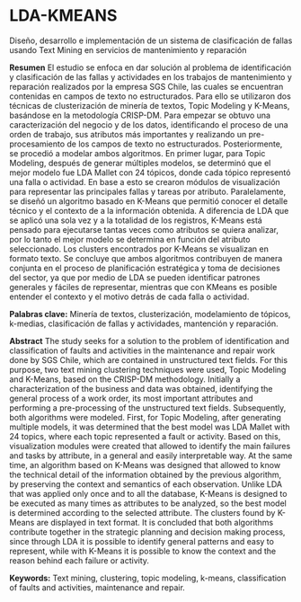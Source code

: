 # LDA-KMEANS
Diseño, desarrollo e implementación de un sistema de clasificación de fallas usando Text Mining en servicios de mantenimiento y reparación

**Resumen**
El estudio se enfoca en dar solución al problema de identificación y clasificación de las fallas
y actividades en los trabajos de mantenimiento y reparación realizados por la empresa SGS
Chile, las cuales se encuentran contenidas en campos de texto no estructurados. Para ello
se utilizaron dos técnicas de clusterización de minería de textos, Topic Modeling y K-Means,
basándose en la metodología CRISP-DM. Para empezar se obtuvo una caracterización del
negocio y de los datos, identificando el proceso de una orden de trabajo, sus atributos más
importantes y realizando un pre-procesamiento de los campos de texto no estructurados.
Posteriormente, se procedió a modelar ambos algoritmos. En primer lugar, para Topic
Modeling, después de generar múltiples modelos, se determinó que el mejor modelo fue
LDA Mallet con 24 tópicos, donde cada tópico representó una falla o actividad. En base a
esto se crearon módulos de visualización para representar las principales fallas y tareas por
atributo. Paralelamente, se diseñó un algoritmo basado en K-Means que permitió conocer
el detalle técnico y el contexto de a la información obtenida. A diferencia de LDA que se
aplicó una sola vez y a la totalidad de los registros, K-Means está pensado para ejecutarse
tantas veces como atributos se quiera analizar, por lo tanto el mejor modelo se determina
en función del atributo seleccionado. Los clusters encontrados por K-Means se visualizan
en formato texto. Se concluye que ambos algoritmos contribuyen de manera conjunta en el
proceso de planificación estratégica y toma de decisiones del sector, ya que por medio de
LDA se pueden identificar patrones generales y fáciles de representar, mientras que con KMeans es posible entender el contexto y el motivo detrás de cada falla o actividad.

**Palabras clave:** Minería de textos, clusterización, modelamiento de tópicos, k-medias,
clasificación de fallas y actividades, mantención y reparación.

**Abstract**
The study seeks for a solution to the problem of identification and classification of faults and
activities in the maintenance and repair work done by SGS Chile, which are contained in
unstructured text fields. For this purpose, two text mining clustering techniques were used,
Topic Modeling and K-Means, based on the CRISP-DM methodology. Initially a
characterization of the business and data was obtained, identifying the general process of a
work order, its most important attributes and performing a pre-processing of the unstructured
text fields. Subsequently, both algorithms were modeled. First, for Topic Modeling, after
generating multiple models, it was determined that the best model was LDA Mallet with 24
topics, where each topic represented a fault or activity. Based on this, visualization modules
were created that allowed to identify the main failures and tasks by attribute, in a general
and easily interpretable way. At the same time, an algorithm based on K-Means was
designed that allowed to know the technical detail of the information obtained by the previous
algorithm, by preserving the context and semantics of each observation. Unlike LDA that
was applied only once and to all the database, K-Means is designed to be executed as many
times as attributes to be analyzed, so the best model is determined according to the selected
attribute. The clusters found by K-Means are displayed in text format. It is concluded that
both algorithms contribute together in the strategic planning and decision making process,
since through LDA it is possible to identify general patterns and easy to represent, while with
K-Means it is possible to know the context and the reason behind each failure or activity.

**Keywords:** Text mining, clustering, topic modeling, k-means, classification of faults and
activities, maintenance and repair.
